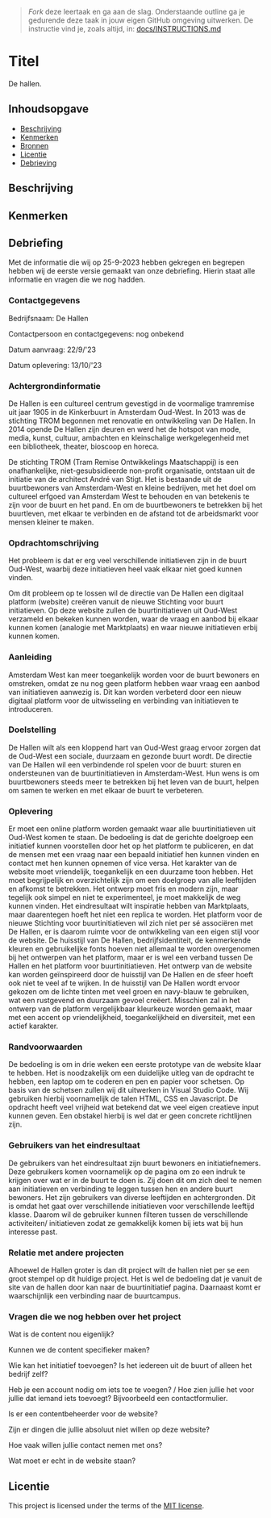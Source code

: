 > _Fork_ deze leertaak en ga aan de slag. Onderstaande outline ga je gedurende deze taak in jouw eigen GitHub omgeving uitwerken. De instructie vind je, zoals altijd, in: [docs/INSTRUCTIONS.md](docs/INSTRUCTIONS.md)

# Titel
De hallen.

## Inhoudsopgave

  * [Beschrijving](#beschrijving)
  * [Kenmerken](#kenmerken)
  * [Bronnen](#bronnen)
  * [Licentie](#licentie)
  * [Debrieving](#debrieving)

## Beschrijving
<!-- In de Beschrijving staat hoe je project er uit ziet, hoe het werkt en wat je er mee kan. -->
<!-- Voeg een mooie poster visual toe 📸 -->
<!-- Voeg een link toe naar Github Pages 🌐-->

## Kenmerken
<!-- Bij Kenmerken staat welke technieken zijn gebruikt en hoe. Wat is de HTML structuur? Wat zijn de belangrijkste dingen in CSS? Wat is er met Javascript gedaan en hoe? Misschien heb je een framwork of library gebruikt? -->

## Debriefing 

Met de informatie die wij op 25-9-2023 hebben gekregen en begrepen hebben wij de eerste versie gemaakt van onze debriefing. Hierin staat alle informatie en vragen die we nog hadden.  

### Contactgegevens 

Bedrijfsnaam: De Hallen 

Contactpersoon en contactgegevens: nog onbekend 

Datum aanvraag: 22/9/'23 

Datum oplevering: 13/10/'23 

### Achtergrondinformatie 

De Hallen is een cultureel centrum gevestigd in de voormalige tramremise uit jaar 1905 in de Kinkerbuurt in Amsterdam Oud-West. In 2013 was de stichting TROM begonnen met renovatie en ontwikkeling van De Hallen. In 2014 opende De Hallen zijn deuren en werd het de hotspot van mode, media, kunst, cultuur, ambachten en kleinschalige werkgelegenheid met een bibliotheek, theater, bioscoop en horeca. 

De stichting TROM (Tram Remise Ontwikkelings Maatschappij) is een onafhankelijke, niet-gesubsidieerde non-profit organisatie, ontstaan uit de initiatie van de architect André van Stigt. Het is bestaande uit de buurtbewoners van Amsterdam-West en kleine bedrijven, met het doel om cultureel erfgoed van Amsterdam West te behouden en van betekenis te zijn voor de buurt en het pand. En om de buurtbewoners te betrekken bij het buurtleven, met elkaar te verbinden en de afstand tot de arbeidsmarkt voor mensen kleiner te maken. 

### Opdrachtomschrijving 

Het probleem is dat er erg veel verschillende initiatieven zijn in de buurt Oud-West, waarbij deze initiatieven heel vaak elkaar niet goed kunnen vinden. 

Om dit probleem op te lossen wil de directie van De Hallen een digitaal platform (website) creëren vanuit de nieuwe Stichting voor buurt initiatieven. Op deze website zullen de buurtinitiatieven uit Oud-West verzameld en bekeken kunnen worden, waar de vraag en aanbod bij elkaar kunnen komen (analogie met Marktplaats) en waar nieuwe initiatieven erbij kunnen komen. 

### Aanleiding 

Amsterdam West kan meer toegankelijk worden voor de buurt bewoners en omstreken, omdat ze nu nog geen platform hebben waar vraag een aanbod van initiatieven aanwezig is. Dit kan worden verbeterd door een nieuw digitaal platform voor de uitwisseling en verbinding van initiatieven te introduceren. 

### Doelstelling 

De Hallen wilt als een kloppend hart van Oud-West graag ervoor zorgen dat de Oud-West een sociale, duurzaam en gezonde buurt wordt. De directie van De Hallen wil een verbindende rol spelen voor de buurt: sturen en ondersteunen van de buurtinitiatieven in Amsterdam-West. Hun wens is om buurtbewoners steeds meer te betrekken bij het leven van de buurt, helpen om samen te werken en met elkaar de buurt te verbeteren. 

### Oplevering 

Er moet een online platform worden gemaakt waar alle buurtinitiatieven uit Oud-West komen te staan. De bedoeling is dat de gerichte doelgroep een initiatief kunnen voorstellen door het op het platform te publiceren, en dat de mensen met een vraag naar een bepaald initiatief hen kunnen vinden en contact met hen kunnen opnemen of vice versa. Het karakter van de website moet vriendelijk, toegankelijk en een duurzame toon hebben. Het moet begrijpelijk en overzichtelijk zijn om een doelgroep van alle leeftijden en afkomst te betrekken. Het ontwerp moet fris en modern zijn, maar tegelijk ook simpel en niet te experimenteel, je moet makkelijk de weg kunnen vinden. Het eindresultaat wilt inspiratie hebben van Marktplaats, maar daarentegen hoeft het niet een replica te worden. Het platform voor de nieuwe Stichting voor buurtinitiatieven wil zich niet per sé associëren met De Hallen, er is daarom ruimte voor de ontwikkeling van een eigen stijl voor de website. De huisstijl van De Hallen, bedrijfsidentiteit, de kenmerkende kleuren en gebruikelijke fonts hoeven niet allemaal te worden overgenomen bij het ontwerpen van het platform, maar er is wel een verband tussen De Hallen en het platform voor buurtinitiatieven. Het ontwerp van de website kan worden geïnspireerd door de huisstijl van De Hallen en de sfeer hoeft ook niet te veel af te wijken. In de huisstijl van De Hallen wordt ervoor gekozen om de lichte tinten met veel groen en navy-blauw te gebruiken, wat een rustgevend en duurzaam gevoel creëert. Misschien zal in het ontwerp van de platform vergelijkbaar kleurkeuze worden gemaakt, maar met een accent op vriendelijkheid, toegankelijkheid en diversiteit, met een actief karakter. 

### Randvoorwaarden 

De bedoeling is om in drie weken een eerste prototype van de website klaar te hebben. Het is noodzakelijk om een duidelijke uitleg van de opdracht te hebben, een laptop om te coderen en pen en papier voor schetsen. Op basis van de schetsen zullen wij dit uitwerken in Visual Studio Code. Wij gebruiken hierbij voornamelijk de talen HTML, CSS en Javascript. De opdracht heeft veel vrijheid wat betekend dat we veel eigen creatieve input kunnen geven. Een obstakel hierbij is wel dat er geen concrete richtlijnen zijn. 

### Gebruikers van het eindresultaat 

De gebruikers van het eindresultaat zijn buurt bewoners en initiatiefnemers. Deze gebruikers komen voornamelijk op de pagina om zo een indruk te krijgen over wat er in de buurt te doen is. Zij doen dit om zich deel te nemen aan initiatieven en verbinding te leggen tussen hen en andere buurt bewoners. Het zijn gebruikers van diverse leeftijden en achtergronden. Dit is omdat het gaat over verschillende initiatieven voor verschillende leeftijd klasse. Daarom wil de gebruiker kunnen filteren tussen de verschillende activiteiten/ initiatieven zodat ze gemakkelijk komen bij iets wat bij hun interesse past.  

### Relatie met andere projecten 

Alhoewel de Hallen groter is dan dit project wilt de hallen niet per se een groot stempel op dit huidige project. Het is wel de bedoeling dat je vanuit de site van de hallen door kan naar de buurtinitiatief pagina. Daarnaast komt er waarschijnlijk een verbinding naar de buurtcampus. 

 

### Vragen die we nog hebben over het project 

Wat is de content nou eigenlijk? 

Kunnen we de content specifieker maken? 

Wie kan het initiatief toevoegen? Is het iedereen uit de buurt of alleen het bedrijf zelf? 

Heb je een account nodig om iets toe te voegen? / Hoe zien jullie het voor jullie dat iemand iets toevoegt? Bijvoorbeeld een contactformulier. 

Is er een contentbeheerder voor de website? 

Zijn er dingen die jullie absoluut niet willen op deze website? 

Hoe vaak willen jullie contact nemen met ons? 

Wat moet er echt in de website staan? 

## Licentie

This project is licensed under the terms of the [MIT license](./LICENSE).
